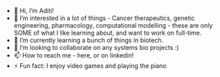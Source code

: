 - 👋 Hi, I’m Aditi!
- 👀 I’m interested in a lot of things - Cancer therapeutics, genetic engineering, pharmacology, computational modelling - these are only SOME of what I like learning about, and want to work on full-time.
- 🌱 I’m currently learning a bunch of things in biotech.
- 💞️ I’m looking to collaborate on any systems bio projects :)
- 📫 How to reach me - here, or on linkedin!
- ⚡ Fun fact: I enjoy video games and playing the piano
